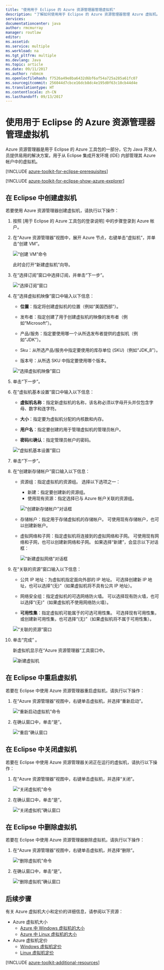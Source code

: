 ```yaml
---
title: "使用用于 Eclipse 的 Azure 资源管理器管理虚拟机"
description: "了解如何使用用于 Eclipse 的 Azure 资源管理器管理 Azure 虚拟机。"
services: 
documentationcenter: java
author: rmcmurray
manager: routlaw
editor: 
ms.assetid: 
ms.service: multiple
ms.workload: na
ms.tgt_pltfrm: multiple
ms.devlang: Java
ms.topic: article
ms.date: 09/11/2017
ms.author: robmcm
ms.openlocfilehash: f7526a49e8ba6432d6bf6af54a725a285a61fc07
ms.sourcegitcommit: 256044d7cbce16dcb8dc4e195d0f63c10cb44d4e
ms.translationtype: HT
ms.contentlocale: zh-CN
ms.lasthandoff: 09/13/2017
---
```

# <a name="manage-virtual-machines-by-using-the-azure-explorer-for-eclipse"></a>使用用于 Eclipse 的 Azure 资源管理器管理虚拟机

Azure 资源管理器是用于 Eclipse 的 Azure 工具包的一部分，它为 Java 开发人员提供易用的解决方案，用于从 Eclipse 集成开发环境 (IDE) 内部管理其 Azure 帐户中的虚拟机。

[!INCLUDE [azure-toolkit-for-eclipse-prerequisites](../includes/azure-toolkit-for-eclipse-prerequisites.md)]

[!INCLUDE [azure-toolkit-for-eclipse-show-azure-explorer](../includes/azure-toolkit-for-eclipse-show-azure-explorer.md)]

## <a name="create-a-virtual-machine-in-eclipse"></a>在 Eclipse 中创建虚拟机

若要使用 Azure 资源管理器创建虚拟机，请执行以下操作：

1. 按照 [用于 Eclipse 的 Azure 工具包的登录说明] 中的步骤登录到 Azure 帐户。

1. 在“Azure 资源管理器”视图中，展开 Azure 节点，右键单击“虚拟机”，并单击“创建 VM”。

   ![“创建 VM”命令][CR01]  

   此时会打开“新建虚拟机”向导。

1. 在“选择订阅”窗口中选择订阅，并单击“下一步”。

   ![“选择订阅”窗口][CR02]

1. 在“选择虚拟机映像”窗口中输入以下信息：

   * **位置**：指定将创建虚拟机的位置（例如“美国西部”）。

   * 发布者：指定创建了用于创建虚拟机的映像的发布者（例如“Microsoft”）。

   * 产品/服务：指定要使用哪一个从所选发布者提供的虚拟机（例如“JDK”）。

   * Sku：从所选产品/服务中指定要使用的库存单位 (SKU)（例如“JDK_8”）。

   * 版本号：从所选 SKU 中指定要使用哪个版本。

   ![“选择虚拟机映像”窗口][CR03]

1. 单击“下一步”。

1. 在“虚拟机基本设置”窗口中输入以下信息：

   * **虚拟机名称**：指定新虚拟机的名称，该名称必须以字母开头并仅包含字母、数字和连字符。

   * **大小**：指定要为虚拟机分配的内核数和内存。

   * **用户名**：指定要创建的用于管理虚拟机的管理员帐户。

   * **密码**和**确认**：指定管理员帐户的密码。

   ![“虚拟机基本设置”窗口][CR04]

1. 单击“下一步”。

1. 在“创建新存储帐户”窗口输入以下信息：

   * 资源组：指定虚拟机的资源组。 选择以下选项之一：
      * 新建：指定要创建新的资源组。
      * 使用现有资源：指定选择已与 Azure 帐户关联的资源组。

      ![“创建新存储帐户”对话框][CR05]

   * 存储帐户：指定用于存储虚拟机的存储帐户。 可使用现有存储帐户，也可以创建新帐户。

   * 虚拟网络和子网：指定虚拟机将连接到的虚拟网络和子网。 可使用现有网络和子网，也可以创建新网络和子网。 如果选择“新建”，会显示以下对话框：

      ![“新建虚拟网络”对话框][CR06]

1. 在“关联的资源”窗口输入以下信息：

   * 公共 IP 地址：为虚拟机指定面向外部的 IP 地址。 可选择创建新 IP 地址，也可以选择“(无)”（如果虚拟机将不具有公共 IP 地址）。

   * 网络安全组：指定虚拟机的可选网络防火墙。 可以选择现有防火墙，也可以选择“(无)”（如果虚拟机不使用网络防火墙）。

   * **可用性集**：指定虚拟机可能属于的可选可用性集。 可选择现有可用性集，或创建新可用性集，也可选择“(无)”（如果虚拟机将不属于可用性集）。

   ![“关联的资源”窗口][CR07]

1. 单击“完成” 。  

   新虚拟机显示在“Azure 资源管理器”工具窗口中。

   ![新建虚拟机][CR08]

## <a name="restart-a-virtual-machine-in-eclipse"></a>在 Eclipse 中重启虚拟机

若要在 Eclipse 中使用 Azure 资源管理器重启虚拟机，请执行以下操作：

1. 在“Azure 资源管理器”视图中，右键单击虚拟机，并选择“重新启动”。

   ![“重新启动虚拟机”命令][RE01]

1. 在确认窗口中，单击“是”。

   ![“重启”确认窗口][RE02]

## <a name="shut-down-a-virtual-machine-in-eclipse"></a>在 Eclipse 中关闭虚拟机

若要在 Eclipse 中使用 Azure 资源管理器关闭正在运行的虚拟机，请执行以下操作：

1. 在“Azure 资源管理器”视图中，右键单击虚拟机，并选择“关闭”。

   ![“关闭虚拟机”命令][SH01]

1. 在确认窗口中，单击“是”。

   ![“关闭虚拟机”确认窗口][SH02]

## <a name="delete-a-virtual-machine-in-eclipse"></a>在 Eclipse 中删除虚拟机

若要在 Eclipse 中使用 Azure 资源管理器删除虚拟机，请执行以下操作：

1. 在“Azure 资源管理器”视图中，右键单击虚拟机，并选择“删除”。

   ![“删除虚拟机”命令][DE01]

1. 在确认窗口中，单击“是”。

   ![“删除虚拟机”确认窗口][DE02]

## <a name="next-steps"></a>后续步骤

有关 Azure 虚拟机大小和定价的详细信息，请参阅以下资源：

* Azure 虚拟机大小
  * [Azure 中 Windows 虚拟机的大小]
  * [Azure 中 Linux 虚拟机的大小]
* Azure 虚拟机定价
  * [Windows 虚拟机定价]
  * [Linux 虚拟机定价]

[!INCLUDE [azure-toolkit-additional-resources](../includes/azure-toolkit-additional-resources.md)]

<!-- URL List -->

[Azure 中 Windows 虚拟机的大小]: /azure/virtual-machines/virtual-machines-windows-sizes
[Azure 中 Linux 虚拟机的大小]: /azure/virtual-machines/virtual-machines-linux-sizes
[Windows 虚拟机定价]: /pricing/details/virtual-machines/windows/
[Linux 虚拟机定价]: /pricing/details/virtual-machines/linux/

<!-- IMG List -->

[RE01]: media/azure-toolkit-for-eclipse-managing-virtual-machines-using-azure-explorer/RE01.png
[RE02]: media/azure-toolkit-for-eclipse-managing-virtual-machines-using-azure-explorer/RE02.png

[SH01]: media/azure-toolkit-for-eclipse-managing-virtual-machines-using-azure-explorer/SH01.png
[SH02]: media/azure-toolkit-for-eclipse-managing-virtual-machines-using-azure-explorer/SH02.png

[DE01]: media/azure-toolkit-for-eclipse-managing-virtual-machines-using-azure-explorer/DE01.png
[DE02]: media/azure-toolkit-for-eclipse-managing-virtual-machines-using-azure-explorer/DE02.png

[CR01]: media/azure-toolkit-for-eclipse-managing-virtual-machines-using-azure-explorer/CR01.png
[CR02]: media/azure-toolkit-for-eclipse-managing-virtual-machines-using-azure-explorer/CR02.png
[CR03]: media/azure-toolkit-for-eclipse-managing-virtual-machines-using-azure-explorer/CR03.png
[CR04]: media/azure-toolkit-for-eclipse-managing-virtual-machines-using-azure-explorer/CR04.png
[CR05]: media/azure-toolkit-for-eclipse-managing-virtual-machines-using-azure-explorer/CR05.png
[CR06]: media/azure-toolkit-for-eclipse-managing-virtual-machines-using-azure-explorer/CR06.png
[CR07]: media/azure-toolkit-for-eclipse-managing-virtual-machines-using-azure-explorer/CR07.png
[CR08]: media/azure-toolkit-for-eclipse-managing-virtual-machines-using-azure-explorer/CR08.png
